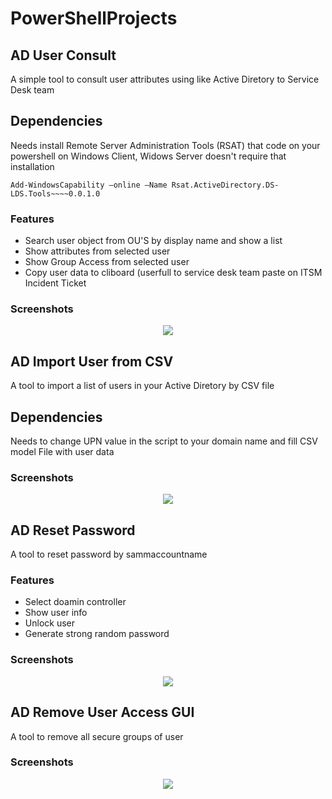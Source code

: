 # PowerShellProjects


## AD User Consult

 A simple tool to consult user attributes using like Active Diretory to Service Desk team
## Dependencies
Needs install Remote Server Administration Tools (RSAT)  that code on your powershell on Windows Client, Widows Server doesn't require that installation 

```
Add-WindowsCapability –online –Name Rsat.ActiveDirectory.DS-LDS.Tools~~~~0.0.1.0
```

 ### Features

 - Search user object from OU'S by display name and show a list
 - Show attributes from selected user
- Show Group Access from selected user
- Copy user data to cliboard (userfull to service desk team paste on ITSM Incident Ticket

### Screenshots 
<p align="center">
  <img  src="https://user-images.githubusercontent.com/30836537/266809189-104e4f37-d79c-4ce5-91e1-e6e52d355cae.png">
</p>

## AD Import User from CSV

A tool to import a list of users in your Active Diretory by CSV file 
## Dependencies
Needs to change UPN value in the script  to your domain name and fill CSV model File with user data

### Screenshots 
<p align="center">
  <img  src="https://user-images.githubusercontent.com/30836537/266808831-37cd67f2-2359-46ad-a250-e0810bfc46db.png">
</p>

## AD Reset Password
A tool to reset password by sammaccountname 
 ### Features

 - Select doamin controller 
 - Show user info
-  Unlock user
-  Generate strong random password
  ### Screenshots 
<p align="center">
  <img  src="https://user-images.githubusercontent.com/30836537/266810720-eba5f5eb-6aee-4979-bf73-951d8b57fbe4.png">
</p>

## AD Remove User Access GUI
A tool to remove all secure groups of user

  ### Screenshots 
<p align="center">
  <img  src="https://user-images.githubusercontent.com/30836537/266811319-d9c35ec8-dc74-4f07-b424-11b2cbdf78d3.png">
</p>


